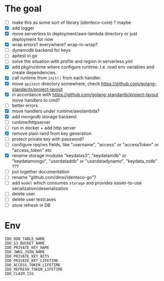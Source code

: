 # The goal

-   [ ] make this as some sort of library (identeco-core) ? maybe
-   [x] add logger
-   [x] move serverless to deployment/aws-lambda directory or just deployment for now
-   [x] wrap errors? everywhere? wrap-in-wrap?
-   [ ] dynamodb backend for keys
-   [ ] apitest in go
-   [ ] solve the situation with profile and region in serverless.yml
-   [x] add pkg/runtime where configure runtime. I.e. read env variables and create dependencies.
-   [x] call runtime from `init()` from each handler.
-   [x] move `apitest` directory somewhere, check https://github.com/golang-standards/project-layout
-   [x] in accordance with https://github.com/golang-standards/project-layout move handlers to cmd?
-   [ ] better errors
-   [x] move handlers under runtime/awslambda?
-   [x] add mongodb storage backend
-   [ ] runtime/httpserver
-   [ ] run in docker + add http server
-   [x] remove plain rand from key generation
-   [ ] protect private key with password?
-   [ ] configure req/res fields, like "username", "access" or "accessToken" or "access_token" etc
-   [x] rename storage modules "keydatas3", "keydatamdb" or "keydatamongo", "userdataddb" or "userdatadynamo", "keydata_mdb" ???
-   [ ] put together documentation
-   [ ] rename "github.com/dmsi/identeco-go"?
-   [ ] add `model` which consumes `storage` and provides easier-to-use serialization/deserialization
-   [ ] delete user
-   [ ] delete user testcases
-   [ ] store refresh in DB

# Env

```
IDO_DDB_TABLE_NAME
IDO_S3_BUCKET_NAME
IDO_PRIVATE_KEY_NAME
IDO_JWKS_JSON_NAME
IDO_PRIVATE_KEY_BITS
IDO_PRIVATE_KEY_LIFETIME
IDO_ACCESS_TOKEN_LIFETIME
IDO_REFRESH_TOKEN_LIFETIME
IDO_CLAIM_ISS
```
